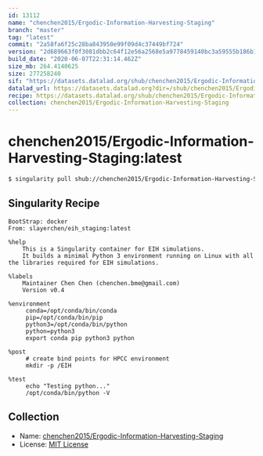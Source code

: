 ```yaml
---
id: 13112
name: "chenchen2015/Ergodic-Information-Harvesting-Staging"
branch: "master"
tag: "latest"
commit: "2a58fa6f25c28ba843950e99f09d4c37449bf724"
version: "2d689663f0f3081dbb2c64f12e56a2568e5a9778459140bc3a59555b186b1924"
build_date: "2020-06-07T22:31:14.462Z"
size_mb: 264.4140625
size: 277258240
sif: "https://datasets.datalad.org/shub/chenchen2015/Ergodic-Information-Harvesting-Staging/latest/2020-06-07-2a58fa6f-2d689663/2d689663f0f3081dbb2c64f12e56a2568e5a9778459140bc3a59555b186b1924.sif"
datalad_url: https://datasets.datalad.org?dir=/shub/chenchen2015/Ergodic-Information-Harvesting-Staging/latest/2020-06-07-2a58fa6f-2d689663/
recipe: https://datasets.datalad.org/shub/chenchen2015/Ergodic-Information-Harvesting-Staging/latest/2020-06-07-2a58fa6f-2d689663/Singularity
collection: chenchen2015/Ergodic-Information-Harvesting-Staging
---
```


# chenchen2015/Ergodic-Information-Harvesting-Staging:latest

```bash
$ singularity pull shub://chenchen2015/Ergodic-Information-Harvesting-Staging:latest
```

## Singularity Recipe

```singularity
BootStrap: docker
From: slayerchen/eih_staging:latest

%help
    This is a Singularity container for EIH simulations.
    It builds a minimal Python 3 environment running on Linux with all the libraries required for EIH simulations.

%labels
    Maintainer Chen Chen (chenchen.bme@gmail.com)
    Version v0.4
   
%environment
     conda=/opt/conda/bin/conda
     pip=/opt/conda/bin/pip
     python3=/opt/conda/bin/python
     python=python3
     export conda pip python3 python

%post 
     # create bind points for HPCC environment
     mkdir -p /EIH

%test  
     echo "Testing python..."
     /opt/conda/bin/python -V
```

## Collection

 - Name: [chenchen2015/Ergodic-Information-Harvesting-Staging](https://github.com/chenchen2015/Ergodic-Information-Harvesting-Staging)
 - License: [MIT License](https://api.github.com/licenses/mit)

